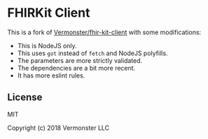 # FHIRKit Client

This is a fork of [Vermonster/fhir-kit-client](https://github.com/Vermonster/fhir-kit-client) with some modifications:

 - This is NodeJS only.
 - This uses `got` instead of `fetch` and NodeJS polyfills.
 - The parameters are more strictly validated.
 - The dependencies are a bit more recent.
 - It has more eslint rules.

## License

MIT

Copyright (c) 2018 Vermonster LLC
